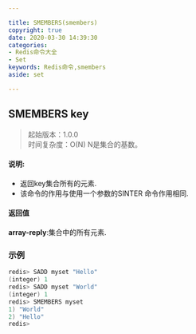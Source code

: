 ```yaml
---

title: SMEMBERS(smembers)
copyright: true
date: 2020-03-30 14:39:30
categories: 
- Redis命令大全
- Set
keywords: Redis命令,smembers
aside: set

---
```

## SMEMBERS key 
>起始版本：1.0.0<br/>时间复杂度：O(N) N是集合的基数。  


#### 说明:
* 返回key集合所有的元素.
* 该命令的作用与使用一个参数的SINTER 命令作用相同.

#### 返回值

**array-reply**:集合中的所有元素.

### 示例

```c
redis> SADD myset "Hello"
(integer) 1
redis> SADD myset "World"
(integer) 1
redis> SMEMBERS myset
1) "World"
2) "Hello"
redis> 
```